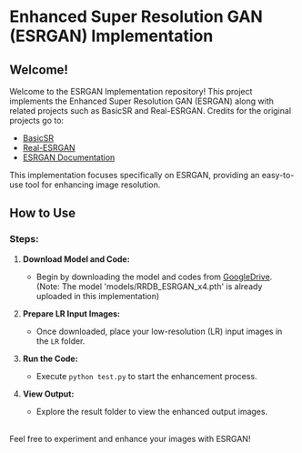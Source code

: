 # Enhanced Super Resolution GAN (ESRGAN) Implementation

## Welcome!

Welcome to the ESRGAN Implementation repository! This project implements the Enhanced Super Resolution GAN (ESRGAN) along with related projects such as BasicSR and Real-ESRGAN. Credits for the original projects go to:

- [BasicSR](https://github.com/xinntao/BasicSR)
- [Real-ESRGAN](https://github.com/xinntao/Real-ESRGAN)
- [ESRGAN Documentation](https://github.com/xinntao/ESRGAN)

This implementation focuses specifically on ESRGAN, providing an easy-to-use tool for enhancing image resolution.

## How to Use

### Steps:

1. **Download Model and Code:**
    - Begin by downloading the model and codes from [GoogleDrive](https://drive.google.com/file/d/1l0gBRMqhVLpL_-7R7aN-q-3hnv5ADFSM/view?usp=sharing).
    (Note: The model 'models/RRDB_ESRGAN_x4.pth' is already uploaded in this implementation)

2. **Prepare LR Input Images:**
    - Once downloaded, place your low-resolution (LR) input images in the `LR` folder.

3. **Run the Code:**
    - Execute `python test.py` to start the enhancement process.

4. **View Output:**
    - Explore the result folder to view the enhanced output images.
<br>
Feel free to experiment and enhance your images with ESRGAN!

